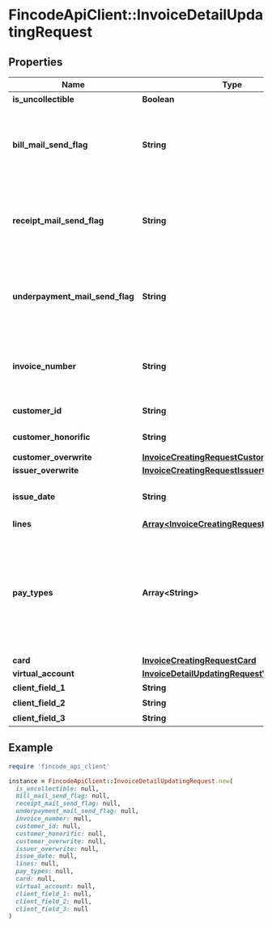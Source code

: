 # FincodeApiClient::InvoiceDetailUpdatingRequest

## Properties

| Name | Type | Description | Notes |
| ---- | ---- | ----------- | ----- |
| **is_uncollectible** | **Boolean** | 回収困難フラグ | [optional] |
| **bill_mail_send_flag** | **String** | 請求書メール送信フラグ      - &#x60;0&#x60;: メールを送信しない（デフォルト）   - &#x60;1&#x60;: メールを送信する    | [optional] |
| **receipt_mail_send_flag** | **String** | 領収書メール送信フラグ      - &#x60;0&#x60;: メールを送信しない（デフォルト）   - &#x60;1&#x60;: メールを送信する    | [optional] |
| **underpayment_mail_send_flag** | **String** | 差額請求メール送信フラグ      - &#x60;0&#x60;: メールを送信しない（デフォルト）   - &#x60;1&#x60;: メールを送信する    | [optional] |
| **invoice_number** | **String** | 請求番号   指定しないまま請求書を開始した場合、自動採番されます。  | [optional] |
| **customer_id** | **String** | 顧客（請求先）ID | [optional] |
| **customer_honorific** | **String** | 顧客（請求先）敬称 | [optional] |
| **customer_overwrite** | [**InvoiceCreatingRequestCustomerOverwrite**](InvoiceCreatingRequestCustomerOverwrite.md) |  | [optional] |
| **issuer_overwrite** | [**InvoiceCreatingRequestIssuerOverwrite**](InvoiceCreatingRequestIssuerOverwrite.md) |  | [optional] |
| **issue_date** | **String** | 発行年月日   yyyy/MM/dd形式  | [optional] |
| **lines** | [**Array&lt;InvoiceCreatingRequestLinesInner&gt;**](InvoiceCreatingRequestLinesInner.md) | 取引内容 | [optional] |
| **pay_types** | **Array&lt;String&gt;** | ショップで利用可能な決済種別のリスト   利用可能にする決済種別全てを指定してください。      - &#x60;Virtualaccount&#x60;: バーチャル口座振込 - &#x60;Card&#x60;: カード決済  | [optional] |
| **card** | [**InvoiceCreatingRequestCard**](InvoiceCreatingRequestCard.md) |  | [optional] |
| **virtual_account** | [**InvoiceDetailUpdatingRequestVirtualAccount**](InvoiceDetailUpdatingRequestVirtualAccount.md) |  | [optional] |
| **client_field_1** | **String** | 加盟店自由項目1 | [optional] |
| **client_field_2** | **String** | 加盟店自由項目2 | [optional] |
| **client_field_3** | **String** | 加盟店自由項目3 | [optional] |

## Example

```ruby
require 'fincode_api_client'

instance = FincodeApiClient::InvoiceDetailUpdatingRequest.new(
  is_uncollectible: null,
  bill_mail_send_flag: null,
  receipt_mail_send_flag: null,
  underpayment_mail_send_flag: null,
  invoice_number: null,
  customer_id: null,
  customer_honorific: null,
  customer_overwrite: null,
  issuer_overwrite: null,
  issue_date: null,
  lines: null,
  pay_types: null,
  card: null,
  virtual_account: null,
  client_field_1: null,
  client_field_2: null,
  client_field_3: null
)
```

